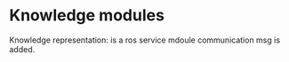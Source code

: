 # Knowledge modules

Knowledge representation:  is a ros service mdoule
communication msg is added.
